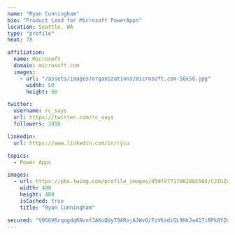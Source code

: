 ```yaml
---
name: "Ryan Cunningham"
bio: "Product Lead for Microsoft PowerApps"
location: Seattle, WA
type: "profile"
heat: 78

affiliation:
  name: Microsoft
  domain: microsoft.com
  images:
    - url: "/assets/images/organizations/microsoft.com-50x50.jpg"
      width: 50
      height: 50

twitter:
  username: rc_says
  url: https://twitter.com/rc_says
  followers: 3018

linkedin:
  url: https://www.linkedin.com/in/rycu

topics:
  - Power Apps

images:
  - url: https://pbs.twimg.com/profile_images/459747717862805504/CJIGZejd_400x400.png
    width: 400
    height: 400
    isCached: true
    title: "Ryan Cunningham"

secured: "V0G696rqogdqRNvnfJAKoQUyT9ARojAJWvO/FzVKsdiGL9HkJa417iRPk0YZnJu4zsCTtkAApPDo++aQlUOQ5o+aGLLJdCfGs9+fPT7IMkNdtkJQBUt7yY3Yw1WTqGxquP09vcgoj4G7xQUXtHe9+ObdWictDMYGPRbTVWIJn6fCMN75qNQ29tYZlpE1h4LY9jQ2A4qZahlsHss8tuz31EMkfR7jws/z7I+aASxBWPieT3AfRj5njv1T5c8cH5lghVCsdBYoaYuP9lBPGUpX9PxIIlLpNvVHbOUMAsEIyA1oAzAc8rUHUkM8IibK+Di5OQPI3A44i0uzj20StZH8yFI9RSuIpxz2rQnI/z9jvk1b5UuZH6hw7rIgdjmCjzTt+AWc0/spinOxAy8fBiM9riuUhyCwpuoFdxSJ9F2tGb0=;MjMAJ+7JM10VHAPXJmeedA=="
---
```


